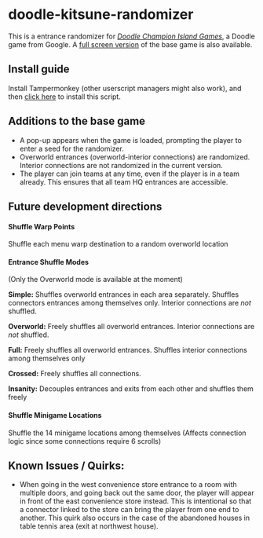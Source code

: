# doodle-kitsune-randomizer

This is a entrance randomizer for [*Doodle Champion Island Games*][1],
a Doodle game from Google. A [full screen version][2] of
the base game is also available.

[1]: https://www.google.com/doodles/doodle-champion-island-games-begin
[2]: https://www.google.com/logos/2020/kitsune/rc7/kitsune20.html


## Install guide

Install Tampermonkey (other userscript managers might also work), and
then [click here][3] to install this script.

[3]: https://github.com/Rubikium/doodle-kitsune-randomizer/raw/main/doodle_kitsune_randomizer.user.js

## Additions to the base game

- A pop-up appears when the game is loaded, prompting the player to
  enter a seed for the randomizer.
- Overworld entrances (overworld-interior connections) are randomized.
  Interior connections are not randomized in the current version.
- The player can join teams at any time, even if the player is
  in a team already. This ensures that all team HQ entrances are accessible.


## Future development directions

#### Shuffle Warp Points

Shuffle each menu warp destination to a random overworld location

#### Entrance Shuffle Modes

(Only the Overworld mode is available at the moment)

**Simple:**
Shuffles overworld entrances in each area separately.
Shuffles connectors entrances among themselves only.
Interior connections are _not_ shuffled.

**Overworld:**
Freely shuffles all overworld entrances.
Interior connections are _not_ shuffled.

**Full:**
Freely shuffles all overworld entrances.
Shuffles interior connections among themselves only

**Crossed:**
Freely shuffles all connections.

**Insanity:**
Decouples entrances and exits from each other and shuffles them freely

#### Shuffle Minigame Locations

Shuffle the 14 minigame locations among themselves
(Affects connection logic since some connections require 6 scrolls)


## Known Issues / Quirks:

- When going in the west convenience store entrance to a room with
  multiple doors, and going back out the same door, the player will appear
  in front of the east convenience store instead. This is intentional
  so that a connector linked to the store can bring the player
  from one end to another. This quirk also occurs in the case of
  the abandoned houses in table tennis area (exit at northwest house).
